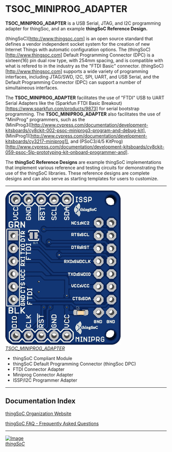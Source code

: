# TSOC_MINIPROG_ADAPTER

**TSOC_MINIPROG_ADAPTER** is a USB Serial, JTAG, and I2C programming adapter for thingSoc, 
and an example **thingSoC Reference Design.** 

(thingSoC)[http://www.thingsoc.com] is an open source standard that defines a vendor 
independent socket system for the creation of new Internet Things with automatic configuration options. 
The (thingSoC)[http://www.thingsoc.com] Default Programming Connector (DPC) is a sixteen(16) pin dual row type, with 254mm spacing,
and is compatible with what is refered to in the industry as the "FTDI Basic" connector. 
(thingSoC)[http://www.thingsoc.com] supports a wide variety of programming interfaces, 
including JTAG/SWD, I2C, SPI, UART, and USB Serial, and the Default Programming Connector (DPC)
can support a number of simultaineous interfaces.

The **TSOC_MINIPROG_ADAPTER** facilitates the use of "FTDI" USB to UART Serial Adapters
like the (Sparkfun FTDI Basic Breakout)[https://www.sparkfun.com/products/9873] for serial bootstrap programming.
The **TSOC_MINIPROG_ADAPTER** also facilitates the use of "MiniProg" programmers,
such as the (MiniProg3([http://www.cypress.com/documentation/development-kitsboards/cy8ckit-002-psoc-miniprog3-program-and-debug-kit], 
(MiniProg1)[http://www.cypress.com/documentation/development-kitsboards/cy3217-miniprog1], and (PSoC3/4/5 KitProg)[http://www.cypress.com/documentation/development-kitsboards/cy8ckit-059-psoc-5lp-prototyping-kit-onboard-programmer-and].

The 
**thingSoC Reference Designs** are example thingSoC implementations that implement
various reference and testing circuits for demonstrating the use of the thingSoC libraries.
These reference designs are complete designs and can also serve as starting templates for users to customize.

---------------------------------------

[![thingSoC TSOC_MINIPROG_ADAPTER](https://github.com/thingSoC/TSOC_MINIPROG_ADAPTER/blob/master/TSOC_MINIPROG_ADAPTER/images/TSOC_MINIPROG_ADAPTER_top.png)  
*TSOC_MINIPROG_ADAPTER*](https://github.com/thingSoC/)


* thingSoC Compliant Module
* thingSoC Default Programming Connector (thingSoc DPC)
* FTDI Connector Adapter
* Miniprog Connector Adapter
* ISSP/I2C Programmer Adapter


---------------------------------------

## Documentation Index <a name="documentation_index"/>


[thingSoC Organization Website](http://thingSoC.github.io)

[thingSoC FAQ - Frequently Asked Questions](http://thingsoc.github.io/support/faq.html)

---------------------------------------

[![Image](http://thingsoc.github.io/img/projects/thingSoC/thingSoC_thumb.png?raw=true)  
*thingSoC*](http://thingsoc.github.io)
